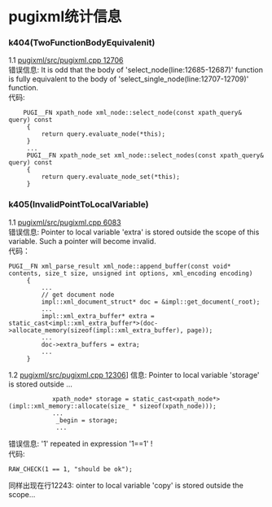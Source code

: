 pugixml统计信息
=======================
### k404(TwoFunctionBodyEquivalenit)
1.1 [pugixml/src/pugixml.cpp 12706](pugixml/src/pugixml.cpp) <br>
错误信息: It is odd that the body of 'select_node(line:12685-12687)' function is fully equivalent to the body of 'select_single_node(line:12707-12709)' function.<br>
代码:
```
    PUGI__FN xpath_node xml_node::select_node(const xpath_query& query) const 
     {
         return query.evaluate_node(*this);
     }
     ...
     PUGI__FN xpath_node_set xml_node::select_nodes(const xpath_query& query) const 
     {
         return query.evaluate_node_set(*this);
     }
```
### k405(InvalidPointToLocalVariable)
1.1 [pugixml/src/pugixml.cpp 6083](pugixml/src/pugixml.cpp)<br>
错误信息: Pointer to local variable 'extra' is stored outside the scope of this variable. Such a pointer will become invalid.<br>
代码：
```
PUGI__FN xml_parse_result xml_node::append_buffer(const void* contents, size_t size, unsigned int options, xml_encoding encoding)
     {
         ...
         // get document node
         impl::xml_document_struct* doc = &impl::get_document(_root);
         ...
         impl::xml_extra_buffer* extra = static_cast<impl::xml_extra_buffer*>(doc->allocate_memory(sizeof(impl::xml_extra_buffer), page));
         ...
         doc->extra_buffers = extra;
         ...
     }
```
1.2 [pugixml/src/pugixml.cpp 12306](pugixml/src/pugixml.cpp)]
信息: Pointer to local variable 'storage' is stored outside ...<br>
```
            xpath_node* storage = static_cast<xpath_node*>(impl::xml_memory::allocate(size_ * sizeof(xpath_node)));
            ...
             _begin = storage;
             ...
```
错误信息: '1' repeated in expression '1==1' !<br>
代码:
```
RAW_CHECK(1 == 1, "should be ok");
```
同样出现在行12243: ointer to local variable 'copy' is stored outside the scope...<br>
